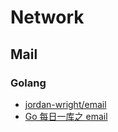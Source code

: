 # Network
## Mail
### Golang
* [jordan-wright/email](https://github.com/jordan-wright/email)
* [Go 每日一库之 email](https://mp.weixin.qq.com/s/nxLZ3VEKV_6ory7n8feS9w)